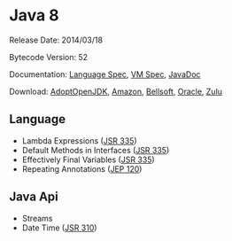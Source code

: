 # Java 8

Release Date: 2014/03/18

Bytecode Version: 52

Documentation: [Language Spec](https://docs.oracle.com/javase/specs/jls/se8/html/index.html), [VM Spec](https://docs.oracle.com/javase/specs/jvms/se8/html/index.html), [JavaDoc](https://docs.oracle.com/javase/8/docs/api/)

Download: [AdoptOpenJDK](https://adoptopenjdk.net/releases.html), [Amazon](https://docs.aws.amazon.com/corretto/latest/corretto-8-ug/downloads-list.html), [Bellsoft](https://bell-sw.com/pages/products/), [Oracle](https://www.oracle.com/technetwork/java/javase/downloads/jdk8-downloads-2133151.html), [Zulu](https://www.azul.com/downloads/zulu/)

## Language

* Lambda Expressions ([JSR 335](https://jcp.org/en/jsr/detail?id=335))
* Default Methods in Interfaces ([JSR 335](https://jcp.org/en/jsr/detail?id=335))
* Effectively Final Variables ([JSR 335](https://jcp.org/en/jsr/detail?id=335))
* Repeating Annotations ([JEP 120](http://openjdk.java.net/jeps/120))

## Java Api

* Streams
* Date Time ([JSR 310](https://jcp.org/en/jsr/detail?id=310))